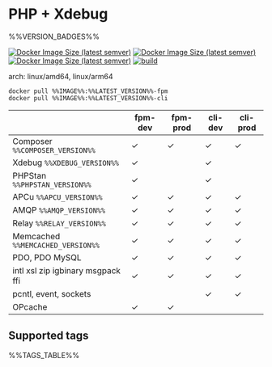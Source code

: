 # PHP + Xdebug

%%VERSION_BADGES%%

[![Docker Image Size (latest semver)](https://img.shields.io/docker/image-size/%%IMAGE%%/%%LATEST_VERSION%%-fpm?label=prod)](https://hub.docker.com/r/%%IMAGE%%)
[![Docker Image Size (latest semver)](https://img.shields.io/docker/image-size/%%IMAGE%%/%%LATEST_VERSION%%-fpm-dev?label=dev)](https://hub.docker.com/r/%%IMAGE%%)
[![Docker Image Size (latest semver)](https://img.shields.io/docker/pulls/%%IMAGE%%)](https://hub.docker.com/r/%%IMAGE%%)
[![build](https://github.com/akeylimepie/docker-php/actions/workflows/build.yml/badge.svg?event=push)](https://github.com/akeylimepie/docker-php/actions/workflows/build.yml)

arch: linux/amd64, linux/arm64

```
docker pull %%IMAGE%%:%%LATEST_VERSION%%-fpm
docker pull %%IMAGE%%:%%LATEST_VERSION%%-cli
```

|                                   | fpm-dev | fpm-prod | cli-dev | cli-prod |
|-----------------------------------|---------|----------|---------|----------|
| Composer `%%COMPOSER_VERSION%%`   | &check; | &check;  | &check; | &check;  |
| Xdebug `%%XDEBUG_VERSION%%`       | &check; |          | &check; |          |
| PHPStan `%%PHPSTAN_VERSION%%`     | &check; |          | &check; |          |
| APCu `%%APCU_VERSION%%`           | &check; | &check;  | &check; | &check;  |
| AMQP `%%AMQP_VERSION%%`           | &check; | &check;  | &check; | &check;  |
| Relay `%%RELAY_VERSION%%`         | &check; | &check;  | &check; | &check;  |
| Memcached `%%MEMCACHED_VERSION%%` | &check; | &check;  | &check; | &check;  |
| PDO, PDO MySQL                    | &check; | &check;  | &check; | &check;  |
| intl xsl zip igbinary msgpack ffi | &check; | &check;  | &check; | &check;  |
| pcntl, event, sockets             |         |          | &check; | &check;  |
| OPcache                           | &check; | &check;  |         |          |

## Supported tags

%%TAGS_TABLE%%
